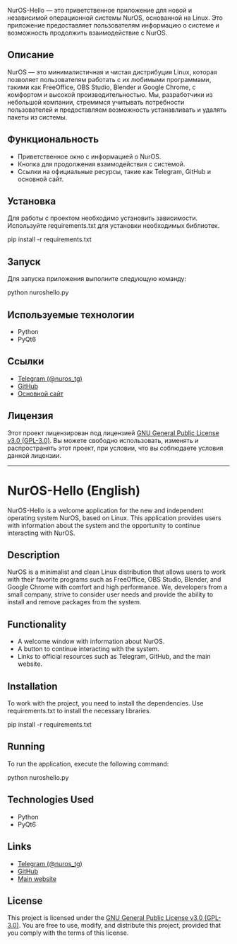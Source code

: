 NurOS-Hello — это приветственное приложение для новой и независимой операционной системы NurOS, основанной на Linux. Это приложение предоставляет пользователям информацию о системе и возможность продолжить взаимодействие с NurOS.

## Описание

NurOS — это минималистичная и чистая дистрибуция Linux, которая позволяет пользователям работать с их любимыми программами, такими как FreeOffice, OBS Studio, Blender и Google Chrome, с комфортом и высокой производительностью. Мы, разработчики из небольшой компании, стремимся учитывать потребности пользователей и предоставляем возможность устанавливать и удалять пакеты из системы.

## Функциональность

- Приветственное окно с информацией о NurOS.
- Кнопка для продолжения взаимодействия с системой.
- Ссылки на официальные ресурсы, такие как Telegram, GitHub и основной сайт.

## Установка

Для работы с проектом необходимо установить зависимости. Используйте requirements.txt для установки необходимых библиотек.

pip install -r requirements.txt

## Запуск

Для запуска приложения выполните следующую команду:

python nuroshello.py

## Используемые технологии

- Python
- PyQt6

## Ссылки

- [Telegram (@nuros_tg)](https://t.me/nuros_tg)
- [GitHub](https://github.com/nuros-linux)
- [Основной сайт](https://nuros.anmitali.kz)

## Лицензия

Этот проект лицензирован под лицензией [GNU General Public License v3.0 (GPL-3.0)](https://www.gnu.org/licenses/gpl-3.0.html). Вы можете свободно использовать, изменять и распространять этот проект, при условии, что вы соблюдаете условия данной лицензии.

---

# NurOS-Hello (English)

NurOS-Hello is a welcome application for the new and independent operating system NurOS, based on Linux. This application provides users with information about the system and the opportunity to continue interacting with NurOS.

## Description

NurOS is a minimalist and clean Linux distribution that allows users to work with their favorite programs such as FreeOffice, OBS Studio, Blender, and Google Chrome with comfort and high performance. We, developers from a small company, strive to consider user needs and provide the ability to install and remove packages from the system.

## Functionality

- A welcome window with information about NurOS.
- A button to continue interacting with the system.
- Links to official resources such as Telegram, GitHub, and the main website.

## Installation

To work with the project, you need to install the dependencies. Use requirements.txt to install the necessary libraries.

pip install -r requirements.txt

## Running

To run the application, execute the following command:

python nuroshello.py

## Technologies Used

- Python
- PyQt6

## Links

- [Telegram (@nuros_tg)](https://t.me/nuros_tg)
- [GitHub](https://github.com/nuros-linux)
- [Main website](https://nuros.anmitali.kz)

## License

This project is licensed under the [GNU General Public License v3.0 (GPL-3.0)](https://www.gnu.org/licenses/gpl-3.0.html). You are free to use, modify, and distribute this project, provided that you comply with the terms of this license.